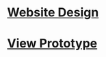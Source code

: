 # [Website Design](https://www.figma.com/design/u4TeCxiEBo7Ep142maPncd/Projects-website?node-id=402-672&t=sS0iZZaedTc4TerR-1)
# 

# [View Prototype](https://www.figma.com/proto/u4TeCxiEBo7Ep142maPncd/Projects-website?node-id=402-1364&t=TqWriZbWwLEwqeqt-1&scaling=scale-down&content-scaling=fixed&page-id=402%3A672&starting-point-node-id=402%3A673)


